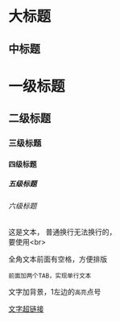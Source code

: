 大标题
===
中标题
---

# 一级标题
## 二级标题
### 三级标题
#### 四级标题
##### 五级标题
###### 六级标题

这是文本，
普通换行无法换行的，<br>
要使用\<br>

  全角文本前面有空格，方便排版

    前面加两个TAB，实现单行文本

文字加背景，1左边的`高亮`点号

[文字超链接](www.baidu.com)
